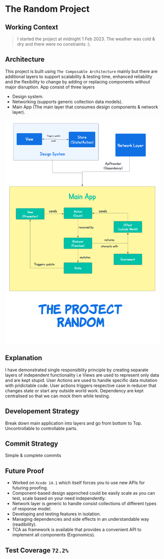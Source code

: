 # The Random Project

## Working Context
> I started the project at midnight 1 Feb 2023. The weather was cold & dry and there were no constraints :).

## Architecture
This project is built using `The Composable Architecture` mainly but there are additional layers to support scalability & testing time, enhanced reliability and the flexibility to change by adding or replacing components without major disruption.
App consist of three layers
- Design system.
- Networking (supports generic collection data models).
- Main App (The main layer that consumes design components & network layer).

![](Random/Project-random.png)

## Explanation 
I have demonstrated single responsiblity principle by creating separate layers of independent functionality i.e Views are used to represent only data and are kept stupid. User Actions are used to handle specific data mutation with pridictable code. User actions triggers respective case in reducer that changes state or start any outside world work. Dependency are kept centralised so that we can mock them while testing. 

## Developement Strategy
Break down main application into layers and go from bottom to Top. Uncontrollable to controllable parts.

## Commit Strategy
Simple & complete commits

## Future Proof
- Worked on `Xcode 14.1` which itself forces you to use new APIs for futuring proofing.
- Component-based design approched could be easily scale as you can test, scale based on your need independently.
- Network layer is generic to handle consist collections of different types of response model.
- Developing and testing features in isolation.
- Managing dependencies and side effects in an understandable way (readibility).
- TCA as framework is available that provides a convenient API to implement all components (Ergonomics).

## Test Coverage `72.2%`
